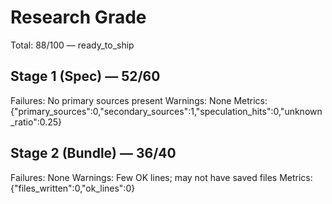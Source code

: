# Research Grade
Total: 88/100 — ready_to_ship

## Stage 1 (Spec) — 52/60
Failures: No primary sources present
Warnings: None
Metrics: {"primary_sources":0,"secondary_sources":1,"speculation_hits":0,"unknown_ratio":0.25}

## Stage 2 (Bundle) — 36/40
Failures: None
Warnings: Few OK lines; may not have saved files
Metrics: {"files_written":0,"ok_lines":0}